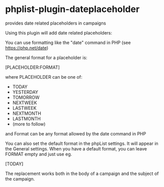 
# phplist-plugin-dateplaceholder
provides date related placeholders in campaigns

Using this plugin will add date related placeholders:

You can use formatting like the "date" command in PHP (see https://php.net/date)

The general format for a placeholder is:

[PLACEHOLDER:FORMAT]

where PLACEHOLDER can be one of:

- TODAY
- YESTERDAY
- TOMORROW
- NEXTWEEK
- LASTWEEK
- NEXTMONTH
- LASTMONTH
- (more to follow)

and Format can be any format allowed by the date command in PHP

You can also set the default format in the phpList settings. It will appear in the General settings.
When you have a default format, you can leave FORMAT empty and just use eg.

[TODAY]

The replacement works both in the body of a campaign and the subject of the campaign.



